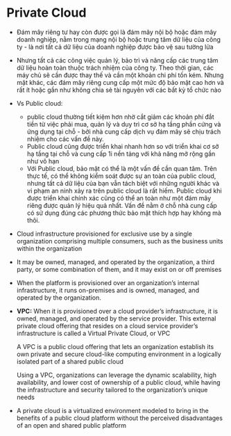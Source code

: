 # **Private Cloud**

- Đám mây riêng tư hay còn được gọi là đám mây nội bộ hoặc đám mây doanh nghiệp, nằm trong mạng nội bộ hoặc trung tâm dữ liệu của công ty - là nơi tất cả dữ liệu của doanh nghiệp được bảo vệ sau tường lửa
 
- Nhưng tất cả các công việc quản lý, bảo trì và nâng cấp các trung tâm dữ liệu hoàn toàn thuộc trách nhiệm của công ty. Theo thời gian, các máy chủ sẽ cần được thay thế và cần một khoản chi phí tốn kém. Nhưng mặt khác, các đám mây riêng cung cấp một mức độ bảo mật cao hơn và rất ít hoặc gần như không chia sẻ tài nguyên với các bất kỳ tổ chức nào
 
- Vs Public cloud:
  - public cloud thường tiết kiệm hơn nhờ cắt giảm các khoản phí đắt tiền từ việc phải mua, quản lý và duy trì cơ sở hạ tầng phần cứng và ứng dụng tại chỗ - bởi nhà cung cấp dịch vụ đám mây sẽ chịu trách nhiệm cho các vấn đề này.
 
  - Public cloud cũng được triển khai nhanh hơn so với triển khai cơ sở hạ tầng tại chỗ và cung cấp 1i nền tảng với khả năng mở rộng gần như vô hạn
 
  - Với Public cloud, bảo mật có thể là một vấn đề cần quan tâm. Trên thực tế, có thể không kiểm soát được sự an toàn của public cloud, nhưng tất cả dữ liệu của bạn vẫn tách biệt với những người khác và vi phạm an ninh xảy ra trên public cloud là rất hiếm. Public cloud khi được triển khai chính xác cũng có thể an toàn như một đám mây riêng được quản lý hiệu quả nhất. Vấn đề nằm ở chỗ nhà cung cấp có sử dụng đúng các phương thức bảo mật thích hợp hay không mà thôi.



- Cloud infrastructure provisioned for exclusive use by a single organization comprising multiple consumers, such as the business units within the organization



- It may be owned, managed, and operated by the organization, a third party, or some combination of them, and it may exist on or off premises
 
- When the platform is provisioned over an organization’s internal infrastructure, it runs on-premises and is owned, managed, and operated by the organization. 
 
- **VPC:** When it is provisioned over a cloud provider’s infrastructure, it is owned, managed, and operated by the service provider. This external private cloud offering that resides on a cloud service provider’s infrastructure is called a Virtual Private Cloud, or VPC
 
  A VPC is a public cloud offering that lets an organization establish its own private and secure cloud-like computing environment in a logically isolated part of a shared public cloud
  
  Using a VPC, organizations can leverage the dynamic scalability, high availability, and lower cost of ownership of a public cloud, while having the infrastructure and security tailored to the organization’s unique needs
 
- A private cloud is a virtualized environment modeled to bring in the benefits of a public cloud platform without the perceived disadvantages of an open and shared public platform
